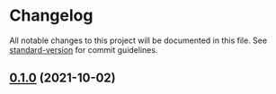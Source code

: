 # Changelog

All notable changes to this project will be documented in this file. See [standard-version](https://github.com/conventional-changelog/standard-version) for commit guidelines.

## [0.1.0](https://github.com/kotlin-everywhere/kenet/compare/v0.2.0...v0.1.0) (2021-10-02)
